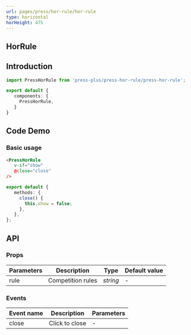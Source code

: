 ```yaml
---
url: pages/press/hor-rule/hor-rule
type: horizontal
horHeight: 475
---
```


## HorRule 


## Introduction

```ts
import PressHorRule from 'press-plus/press-hor-rule/press-hor-rule';

export default {
   components: {
     PressHorRule,
   }
}
```

## Code Demo

### Basic usage

```html
<PressHorRule
   v-if="show"
   @close="close"
/>
```

```ts
export default {
   methods: {
     close() {
       this.show = false;
     },
   },
};
```


## API

### Props

| Parameters | Description       | Type     | Default value |
| ---------- | ----------------- | -------- | ------------- |
| rule       | Competition rules | _string_ | -             |

### Events

| Event name | Description    | Parameters |
| ---------- | -------------- | ---------- |
| close      | Click to close | -          |